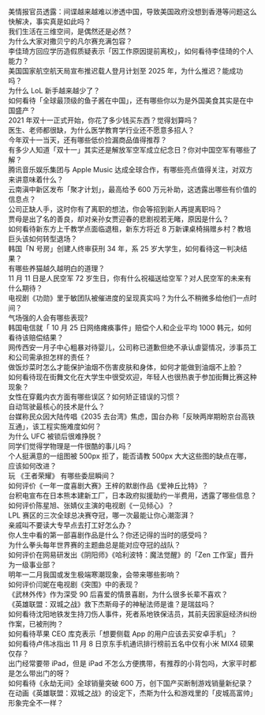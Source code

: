 美情报官员透露：间谍越来越难以渗透中国，导致美国政府没想到香港等问题这么快解决，事实真是如此吗？  
我们生活在三维空间，是偶然还是必然？  
为什么大家对撒贝宁的凡尔赛充满包容？  
李佳琦方回应学历造假质疑表示「因工作原因提前离校」，如何看待李佳琦的个人能力？  
美国国家航空航天局宣布推迟载人登月计划至 2025 年，为什么推迟？能成功吗？  
为什么 LoL 新手越来越少了？  
如何看待「全球最顶级的鱼子酱在中国」，还有哪些你以为是外国美食其实是在中国盛产？  
2021 年双十一正式开始，你花了多少钱买东西？觉得划算吗？  
医生、老师都很缺，为什么医学教育学行业还不愿意多招人？  
今年双十一当天，还有哪些低价捡漏商品值得推荐？  
有多少人知道「双十一」其实还是解放军空军成立纪念日？你对中国空军有哪些了解？  
腾讯音乐娱乐集团与 Apple Music 达成全球合作，有哪些亮点值得关注，对双方来讲意味着什么？  
云南滇中新区发布「聚才计划」，最高给予 600 万元补助，这透露出哪些有价值的信息点？  
公司正缺人手，这时你有了离职的想法，你会等招到新人再提离职吗？  
贾母是出了名的善良，却对亲孙女贾迎春的悲剧视若无睹，原因是什么？  
如何看待新东方上千教学点面临退租，新东方将近 8 万新课桌椅捐赠乡村？教培巨头该如何转型退场？  
韩国「N 号房」创建人终审获刑 34 年，系 25 岁大学生，如何看待这一判决结果？  
有哪些养猫越久越明白的道理？  
11 月 11 日是人民空军 72 岁生日，你有什么祝福送给空军？对人民空军的未来有什么期待？  
电视剧《功勋》里于敏团队被催进度的呈现真实吗？为什么不稍微多给他们一点时间？  
气场强的人会有哪些表现?  
韩国电信就「 10 月 25 日网络瘫痪事件」赔偿个人和企业平均 1000 韩元，如何看待该赔偿结果？  
网传西安一月子中心粗暴对待婴儿，公司称已道歉但绝不承认虐婴情况，涉事员工和公司需承担怎样的责任？  
做饭炒菜时怎么才能保护油烟不伤害皮肤和身体，如何才能做到油烟不上脸？  
如何看待现在街舞文化在大学生中很受欢迎，年轻人也很热衷于参加街舞比赛这种现象？  
女性在穿戴内衣方面有哪些误区？如何矫正错误的习惯？  
自动驾驶最核心的技术是什么？  
台媒称民众因大陆传唱《2035 去台湾》焦虑，国台办称「反映两岸期盼京台高铁互通」，该工程实施难度如何？  
为什么 UFC 被锁后很难挣脱？  
同学们觉得学物理是一件很酷的事儿吗？  
个人挺满意的一组图被 500px 拒了，能否请教 500px 大大这些图的缺点在哪，应该如何改进？  
玩 《王者荣耀》 有哪些委屈瞬间？  
如何评价《一年一度喜剧大赛》王梓的默剧作品《爱神丘比特》？  
台积电宣布在日本熊本建新工厂，日本政府拟援助约一半费用，透露了哪些信息？  
如何评价陈星旭、张婧仪主演的电视剧《一见倾心》？  
LPL 赛区的三次全球总决赛夺冠，哪一次最能让你心潮澎湃？  
亲戚叫不要读大专早点去打工好怎么办？  
你人生中看的第一部喜剧作品是什么？你还记得的当时的感受吗？  
为什么拳头每年世界赛的主题曲总是能对应夺冠的战队？  
如何评价在网易研发出《阴阳师》《哈利波特：魔法觉醒》的「Zen 工作室」晋升为一级事业部？  
明年一二月我国或发生极端寒潮现象，会带来哪些影响？  
如何评价闫妮在电视剧《突围》中的表现？  
《武林外传》作为深受 90 后喜爱的情景喜剧，为什么很多长辈不喜欢？  
《英雄联盟：双城之战》救下杰斯母子的神秘法师是谁？是瑞兹吗？  
如何看待沈阳地铁发生持刀伤人事件，死者系地铁保洁员，其前夫因家庭经济纠纷作案，已被刑拘？  
如何看待苹果 CEO 库克表示「想要侧载 App 的用户应该去买安卓手机」？  
如何看待卢伟冰指出 11 月 8 日京东手机通讯排行榜前五名中仅有小米 MIX4 硕果仅存？  
出门经常要带 iPad，但是 iPad 不怎么方便携带，有推荐的小背包吗，大家平时都是怎么带出门的呀？  
如何看待《永劫无间》全球销量突破 600 万，创下国产买断制游戏销量新纪录？  
在动画《英雄联盟：双城之战》的设定下，杰斯为什么和游戏里的「皮城高富帅」形象完全不一样？  
